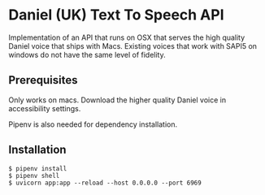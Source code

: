 # Daniel (UK) Text To Speech API

Implementation of an API that runs on OSX that serves the high quality Daniel voice that ships with Macs. Existing voices that work with SAPI5 on windows do not have the same level of fidelity.

## Prerequisites

Only works on macs. Download the higher quality Daniel voice in accessibility settings.

Pipenv is also needed for dependency installation.

## Installation

```
$ pipenv install
$ pipenv shell
$ uvicorn app:app --reload --host 0.0.0.0 --port 6969
```

